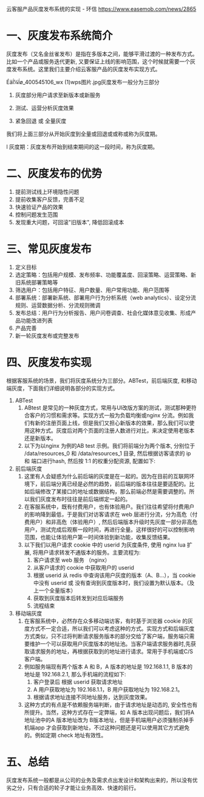 云客服产品灰度发布系统的实现 - 环信 https://www.easemob.com/news/2865

# 一、灰度发布系统简介

灰度发布（又名金丝雀发布）是指在多版本之间，能够平滑过渡的一种发布方式。比如一个产品或服务迭代更新, 又要保证上线的影响范围，这个时候就需要一个灰度发布系统。这里我们主要介绍云客服产品的灰度发布实现方式。

ÉãÍ¼Íø_400545106_wx (1)wps图片.jpg灰度发布一般分为三部分

1. 灰度部分用户请求至新版本或新服务

2. 测试、运营分析灰度效果

3. 紧急回退 或 全量灰度

 

我们将上面三部分从开始灰度到全量或回退或或称或称为灰度期。

l 灰度期：灰度发布开始到结束期间的这一段时间，称为灰度期。

 

# 二、灰度发布的优势

1. 提前测试线上环境隐性问题
2. 提前收集客户反馈，完善不足
3. 快速验证产品的效果
4. 控制问题发生范围
5. 发现重大问题，可回滚"旧版本", 降低回滚成本

# 三、常见灰度发布

1. 定义目标
2. 选定策略：包括用户规模、发布频率、功能覆盖度、回滚策略、运营策略、新旧系统部署策略等
3. 筛选用户：包括用户特征、用户数量、用户常用功能、用户范围等
4. 部署系统：部署新系统、部署用户行为分析系统（web analytics）、设定分流规则、运营数据分析、分流规则微调
5. 发布总结：用户行为分析报告、用户问卷调查、社会化媒体意见收集、形成产品功能改进列表
6. 产品完善
7. 新一轮灰度发布或完整发布

# 四、灰度发布实现

根据客服系统的场景，我们将灰度系统分为三部分。ABTest，前后端灰度, 和移动端灰度，下面我们详细说明各部分的实现方式。

1. ABTest
    1. ABtest 是常见的一种灰度方式，常用与UI改版方案的测试，测试那种更符合客户的习惯和需求等。实现方式一般为负载均衡或nginx 分流。例如我们有新的注册页面上线，但是我们又担心新版本的效果，那么我们可以使用这种方式。灰度后对两个页面的注册人数进行对比，来决定使用老版本还是新版本。
    2. 以下为以nginx 为例的AB test 示例。我们将前端分为两个版本, 分别位于 /data/resources_0 和 /data/resources_1 目录, 然后根据访客请求的 ip 和 端口进行hash, 然后按 1:1 的权重分配资源, 配置如下:
2. 前后端灰度
    1. 这里有人会疑惑为什么前后端的灰度是在一起的。因为在目前的互联网环境下，前后端分离已经是必然的趋势，前后端的版本往往是要适配的。比如后端修改了某接口的地址或数据结构，那么前端必然是需要调整的。所以我们灰度发布时往往是前后端绑定一起的。
    2. 在客服系统中，既有付费用户，也有体验用户。我们往往希望将付费用户的影响降到最低，于是我们对访客请求在 web 层进行分流，分为高危（付费用户）和非高危（体验用户）, 然后后端版本升级时先灰度一部分非高危用户，测试完成后观察一段时间，再进行全量。这样很好的可以控制影响范围，也能让体验用户第一时间体验到新功能，收集反馈结果。
    3. 以下我们以用户请求 cookie 中的 userid 为灰度条件, 使用 nginx lua 扩展, 将用户请求转发不通版本的服务。主要流程为:
        1. 客户请求至 web 服务 （nginx）
        2. 从客户请求的 cookie 中获取用户的 userid
        3. 根据 userid 从 redis 中查询该用户灰度的版本（A、B...），当 cookie 中没有 userid 或 没有查询到灰度版本时，我们设置为默认版本。（及上一个全量版本）
        4. 获取到灰度版本后转发到对应后端服务
        5. 流程结束
3. 移动端灰度
    1. 在客服系统中，必然存在众多移动端访客，有时基于浏览器 cookie 的灰度方式不一定合适，所以我们可以考虑这种的方式。实现方式和后端灰度方式类似，只不过将判断请求服务版本的部分交给了客户端，服务端只需要维护一个可以获取用户灰度版本的地址池。当客户端请求服务器时,先获取请求服务的地址，再根据获取到的地址进行请求。常用于手机端或C/S客户端。
    2. 例如服务端现有两个版本 A 和 B，A 版本的地址是 192.168.1.1, B 版本的地址是 192.168.2.1, 那么手机端的流程如下:
        1. 客户登录后 根据 userid 获取请求地址
        2. A 用户获取地址为 192.168.1.1，B 用户获取地址为 192.168.2.1。
        3. 根据请求地址连接不同地址服务，达到灰度效果。
    3. 这种方式的有点是不依赖服务端判断，由于请求地址是动态的, 安全性也有所提升。当然，这种方式存在一定弊端，如 A 版本出现问题后，我们将A地址池中的A 版本地址改为 B版本地址，但是手机端用户必须强制杀掉手机端app 才会获取到新地址，不过这种问题还是可以使用其它方式避免的。例如定期 check 地址有效性。

# 五、总结

灰度发布系统一般都是从公司的业务及需求点出发设计和架构出来的，所以没有优劣之分，只有合适的轮子才能让业务高效、快速的前行。